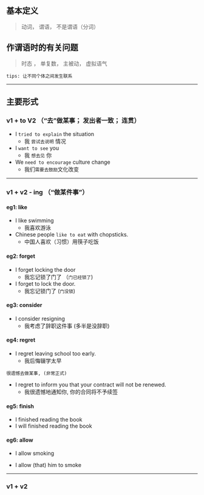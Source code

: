## 基本定义
> 动词， 谓语， 不是谓语（分词）

## 作谓语时的有关问题
> 时态 ， 单复数， 主被动， 虚拟语气

`tips: 让不同个体之间发生联系`

---
## 主要形式

### v1 + to V2 （“去”做某事； 发出者一致； 连贯）

- I `tried to explain` the situation
	- 我 `尝试去说明` 情况 
- I `want to see` you
	- 我 `想去见` 你
- We `need to encourage` culture change
	- 我们`需要去鼓励`文化改变

----
### v1 + v2 - ing （“做某件事”）

#### eg1: like
- I like swimming
	- 我喜欢游泳
- Chinese people `like to eat` with chopsticks.
	- 中国人喜欢（习惯）用筷子吃饭

#### eg2: forget
- I forget locking the door
	- 我忘记锁了门了 （`门已经锁了`)
- I forget to lock the door.
	- 我忘记锁门了 (`门没锁`)

#### eg3: consider
- I consider resigning 
	- 我考虑了辞职这件事 (多半是没辞职)

#### eg4: regret
- I regret leaving school too early.
	- 我后悔辍学太早

`很遗憾去做某事, (非常正式)`
- I regret to inform you that your contract will not be renewed.
	- 我很遗憾地通知你, 你的合同将不予续签

#### eg5: finish
- I finished reading the book
- I will finished reading the book

#### eg6: allow
- I allow smoking

- I allow (that) him to smoke


----
### v1 + v2
